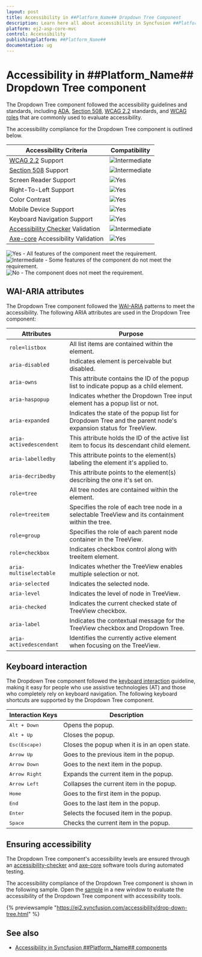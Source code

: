 ```yaml
---
layout: post
title: Accessibility in ##Platform_Name## Dropdown Tree Component
description: Learn here all about accessibility in Syncfusion ##Platform_Name## Dropdown Tree component of Syncfusion Essential JS 2 and more.
platform: ej2-asp-core-mvc
control: Accessibility
publishingplatform: ##Platform_Name##
documentation: ug
---
```


# Accessibility in ##Platform_Name## Dropdown Tree component

The Dropdown Tree component followed the accessibility guidelines and standards, including [ADA](https://www.ada.gov/), [Section 508](https://www.section508.gov/), [WCAG 2.2](https://www.w3.org/TR/WCAG22/) standards, and [WCAG roles](https://www.w3.org/TR/wai-aria/#roles) that are commonly used to evaluate accessibility.

The accessibility compliance for the Dropdown Tree component is outlined below.

| Accessibility Criteria | Compatibility |
| -- | -- |
| [WCAG 2.2](https://www.w3.org/TR/WCAG22/) Support | <img src="https://cdn.syncfusion.com/content/images/documentation/partial.png" alt="Intermediate"> |
| [Section 508](https://www.section508.gov/) Support | <img src="https://cdn.syncfusion.com/content/images/documentation/partial.png" alt="Intermediate"> |
| Screen Reader Support | <img src="https://cdn.syncfusion.com/content/images/documentation/full.png" alt="Yes"> |
| Right-To-Left Support | <img src="https://cdn.syncfusion.com/content/images/documentation/full.png" alt="Yes"> |
| Color Contrast | <img src="https://cdn.syncfusion.com/content/images/documentation/full.png" alt="Yes"> |
| Mobile Device Support | <img src="https://cdn.syncfusion.com/content/images/documentation/full.png" alt="Yes"> |
| Keyboard Navigation Support | <img src="https://cdn.syncfusion.com/content/images/documentation/full.png" alt="Yes"> |
| [Accessibility Checker](https://www.npmjs.com/package/accessibility-checker) Validation | <img src="https://cdn.syncfusion.com/content/images/documentation/partial.png" alt="Intermediate"> |
| [Axe-core](https://www.npmjs.com/package/axe-core) Accessibility Validation | <img src="https://cdn.syncfusion.com/content/images/documentation/full.png" alt="Yes"> |

<style>
    .post .post-content img {
        display: inline-block;
        margin: 0.5em 0;
    }
</style>
<div><img src="https://cdn.syncfusion.com/content/images/documentation/full.png" alt="Yes"> - All features of the component meet the requirement.</div>

<div><img src="https://cdn.syncfusion.com/content/images/documentation/partial.png" alt="Intermediate"> - Some features of the component do not meet the requirement.</div>

<div><img src="https://cdn.syncfusion.com/content/images/documentation/not-supported.png" alt="No"> - The component does not meet the requirement.</div>

## WAI-ARIA attributes

The Dropdown Tree component followed the [WAI-ARIA](https://www.w3.org/WAI/ARIA/apg/patterns/listbox/) patterns to meet the accessibility. The following ARIA attributes are used in the Dropdown Tree component:

| Attributes | Purpose |
| --- | --- |
| `role=listbox` | All list items are contained within the element. |
| `aria-disabled` | Indicates element is perceivable but disabled. |
| `aria-owns` | This attribute contains the ID of the popup list to indicate popup as a child element. |
| `aria-haspopup` | Indicates whether the Dropdown Tree input element has a popup list or not. |
| `aria-expanded` | Indicates the state of the popup list for Dropdown Tree and the parent node's expansion status for TreeView. |
| `aria-activedescendent` | This attribute holds the ID of the active list item to focus its descendant child element. |
| `aria-labelledby` | This attribute points to the element(s) labeling the element it's applied to. |
| `aria-decribedby` | This attribute points to the element(s) describing the one it's set on. |
| `role=tree` | All tree nodes are contained within the element. |
| `role=treeitem`| Specifies the role of each tree node in a selectable TreeView and its containment within the tree. |
| `role=group` | Specifies the role of each parent node container in the TreeView. |
| `role=checkbox` | Indicates checkbox control along with treeitem element. |
| `aria-multiselectable` | Indicates whether the TreeView enables multiple selection or not. |
| `aria-selected` | Indicates the selected node. |
| `aria-level` | Indicates the level of node in TreeView. |
| `aria-checked` | Indicates the current checked state of TreeView checkbox. |
| `aria-label` | Indicates the contextual message for the TreeView checkbox and Dropdown Tree. |
| `aria-activedescendant` | Identifies the currently active element when focusing on the TreeView. |

## Keyboard interaction

The Dropdown Tree component followed the [keyboard interaction](https://www.w3.org/WAI/ARIA/apg/patterns/listbox/#keyboardinteraction) guideline, making it easy for people who use assistive technologies (AT) and those who completely rely on keyboard navigation. The following keyboard shortcuts are supported by the Dropdown Tree component.

| Interaction Keys | Description |
|------|---------|
| <kbd>Alt + Down</kbd> | Opens the popup. |
| <kbd>Alt + Up</kbd> | Closes the popup. |
| <kbd>Esc(Escape)</kbd> | Closes the popup when it is in an open state. |
| <kbd>Arrow Up</kbd> | Goes to the previous item in the popup. |
| <kbd>Arrow Down</kbd> | Goes to the next item in the popup. |
| <kbd>Arrow Right</kbd> | Expands the current item in the popup. |
| <kbd>Arrow Left</kbd> | Collapses the current item in the popup. |
| <kbd>Home</kbd> | Goes to the first item in the popup. |
| <kbd>End</kbd> | Goes to the last item in the popup. |
| <kbd>Enter</kbd> | Selects the focused item in the popup. |
| <kbd>Space</kbd> | Checks the current item in the popup. |

## Ensuring accessibility

The Dropdown Tree component's accessibility levels are ensured through an [accessibility-checker](https://www.npmjs.com/package/accessibility-checker) and [axe-core](https://www.npmjs.com/package/axe-core) software tools during automated testing.

The accessibility compliance of the Dropdown Tree component is shown in the following sample. Open the [sample](https://ej2.syncfusion.com/accessibility/drop-down-tree.html) in a new window to evaluate the accessibility of the Dropdown Tree component with accessibility tools.

{% previewsample "https://ej2.syncfusion.com/accessibility/drop-down-tree.html" %}

## See also

* [Accessibility in Syncfusion ##Platform_Name## components](../common/accessibility)